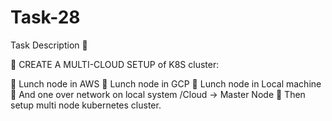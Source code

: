 # Task-28

Task Description 📄

📌 CREATE A MULTI-CLOUD SETUP of K8S cluster: 

🔅 Lunch node in AWS
🔅 Lunch node in GCP
🔅 Lunch node in Local machine
🔅 And one over network on local system /Cloud  -> Master Node
🔅 Then setup multi node kubernetes cluster.
